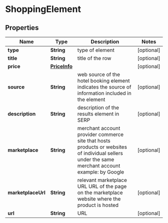 

# ShoppingElement


## Properties

| Name | Type | Description | Notes |
|------------ | ------------- | ------------- | -------------|
|**type** | **String** | type of element |  [optional] |
|**title** | **String** | title of the row |  [optional] |
|**price** | [**PriceInfo**](PriceInfo.md) |  |  [optional] |
|**source** | **String** | web source of the hotel booking element indicates the source of information included in the element |  [optional] |
|**description** | **String** | description of the results element in SERP |  [optional] |
|**marketplace** | **String** | merchant account provider commerce site that hosts products or websites of individual sellers under the same merchant account example: by Google |  [optional] |
|**marketplaceUrl** | **String** | relevant marketplace URL URL of the page on the marketplace website where the product is hosted |  [optional] |
|**url** | **String** | URL |  [optional] |



